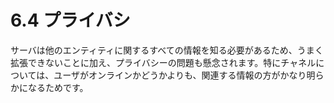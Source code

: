 # 6.4 プライバシ

サーバは他のエンティティに関するすべての情報を知る必要があるため、うまく拡張できないことに加え、プライバシーの問題も懸念されます。特にチャネルについては、ユーザがオンラインかどうかよりも、関連する情報の方がかなり明らかになるためです。
